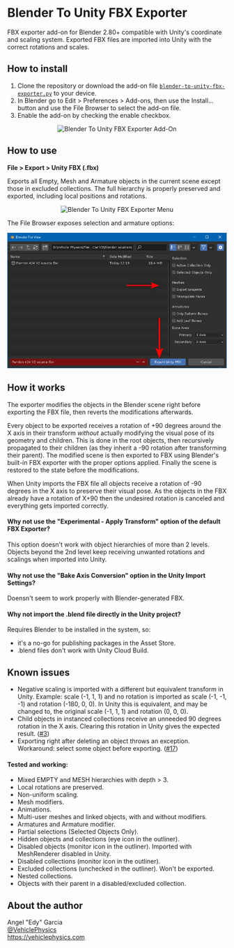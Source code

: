 
# Blender To Unity FBX Exporter

FBX exporter add-on for Blender 2.80+ compatible with Unity's coordinate and scaling system. Exported FBX files are imported into Unity with the correct rotations and scales.

## How to install

1. Clone the repository or download the add-on file [`blender-to-unity-fbx-exporter.py`](https://raw.githubusercontent.com/EdyJ/blender-to-unity-fbx-exporter/master/blender-to-unity-fbx-exporter.py) to your device.
2. In Blender go to Edit > Preferences > Add-ons, then use the Install… button and use the File Browser to select the add-on file.
3. Enable the add-on by checking the enable checkbox.

<p align="center">
<img src="/img/blender-to-unity-fbx-exporter-addon.png" alt="Blender To Unity FBX Exporter Add-On">
</p>

## How to use

**File > Export > Unity FBX (.fbx)**

Exports all Empty, Mesh and Armature objects in the current scene except those in excluded collections. The full hierarchy is properly preserved and exported, including local positions and rotations.

<p align="center">
<img src="/img/blender-to-unity-fbx-exporter-menu.png" alt="Blender To Unity FBX Exporter Menu">
</p>

The File Browser exposes selection and armature options:

<p align="center">
<img src="/img/blender-to-unity-fbx-exporter-options.png" alt="Blender To Unity FBX Exporter Options">
</p>

## How it works

The exporter modifies the objects in the Blender scene right before exporting the FBX file, then reverts the modifications afterwards.

Every object to be exported receives a rotation of +90 degrees around the X axis in their transform _without_ actually modifying the visual pose of its geometry and children. This is done in the root objects, then recursively propagated to their children (as they inherit a -90 rotation after transforming their parent). The modified scene is then exported to FBX using Blender's built-in FBX exporter with the proper options applied. Finally the scene is restored to the state before the modifications.

When Unity imports the FBX file all objects receive a rotation of -90 degrees in the X axis to preserve their visual pose. As the objects in the FBX already have a rotation of X+90 then the undesired rotation is canceled and everything gets imported correctly.

#### Why not use the "Experimental - Apply Transform" option of the default FBX Exporter?

This option doesn't work with object hierarchies of more than 2 levels. Objects beyond the 2nd level keep receiving unwanted rotations and scalings when imported into Unity.

#### Why not use the "Bake Axis Conversion" option in the Unity Import Settings?

Doensn't seem to work properly with Blender-generated FBX.

#### Why not import the .blend file directly in the Unity project?

Requires Blender to be installed in the system, so:

- it's a no-go for publishing packages in the Asset Store.
- .blend files don't work with Unity Cloud Build.

## Known issues

- Negative scaling is imported with a different but equivalent transform in Unity. Example: scale (-1, 1, 1) and no rotation is imported as scale (-1, -1, -1) and rotation (-180, 0, 0). In Unity this is equivalent, and may be changed to, the original scale (-1, 1, 1) and rotation (0, 0, 0).
- Child objects in instanced collections receive an unneeded 90 degrees rotation in the X axis. Clearing this rotation in Unity gives the expected result. ([#3](https://github.com/EdyJ/blender-to-unity-fbx-exporter/issues/3))
- Exporting right after deleting an object throws an exception. Workaround: select some object before exporting. ([#17](https://github.com/EdyJ/blender-to-unity-fbx-exporter/issues/17))

#### Tested and working:

- Mixed EMPTY and MESH hierarchies with depth > 3.
- Local rotations are preserved.
- Non-uniform scaling.
- Mesh modifiers.
- Animations.
- Multi-user meshes and linked objects, with and without modifiers.
- Armatures and Armature modifier.
- Partial selections (Selected Objects Only).
- Hidden objects and collections (eye icon in the outliner).
- Disabled objects (monitor icon in the outliner). Imported with MeshRenderer disabled in Unity.
- Disabled collections (monitor icon in the outliner).
- Excluded collections (unchecked in the outliner). Won't be exported.
- Nested collections.
- Objects with their parent in a disabled/excluded collection.

## About the author

Angel "Edy" Garcia<br>
[@VehiclePhysics](https://twitter.com/VehiclePhysics)<br>
https://vehiclephysics.com
